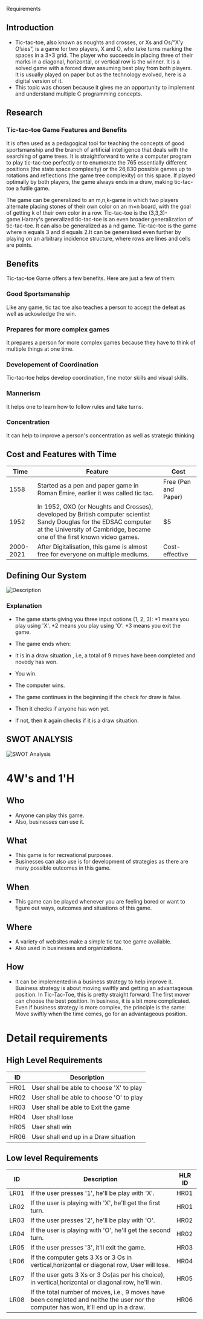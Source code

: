 Requirements
## Introduction
 *  Tic-tac-toe, also known as noughts and crosses, or Xs and Os/“X’y O’sies”, is a game for two players, X and O, who take turns marking the spaces in a 3×3 grid. The     player who succeeds in placing three of their marks in a diagonal, horizontal, or vertical row is the winner. It is a solved game with a forced draw assuming best     play from both players. It is usually played on paper but as the technology evolved, here is a digital version of it.
 *  This topic was chosen because it gives me an opportunity to implement and understand multiple C programming concepts.

## Research
### Tic-tac-toe Game Features and Benefits
It is often used as a pedagogical tool for teaching the concepts of good sportsmanship and the branch of artificial intelligence that deals with the searching of game trees. It is straightforward to write a computer program to play tic-tac-toe perfectly or to enumerate the 765 essentially different positions (the state space complexity) or the 26,830 possible games up to rotations and reflections (the game tree complexity) on this space. If played optimally by both players, the game always ends in a draw, making tic-tac-toe a futile game.

The game can be generalized to an m,n,k-game in which two players alternate placing stones of their own color on an m×n board, with the goal of getting k of their own color in a row. Tic-tac-toe is the  (3,3,3)-game.Harary's generalized tic-tac-toe is an even broader generalization of tic-tac-toe. It can also be generalized as a nd game. Tic-tac-toe is the game where n equals 3 and d equals 2.It can be generalised even further by playing on an arbitrary incidence structure, where rows are lines and cells are points.

## Benefits
  Tic-tac-toe Game offers a few benefits. Here are just a few of them:

### Good Sportsmanship
  Like any game, tic tac toe also teaches a person to accept the defeat as well as ackowledge the win.

### Prepares for more complex games
  It prepares a person for more complex games because they have to think of multiple things at one time.

### Developement of Coordination
  Tic-tac-toe helps develop coordination, fine motor skills and visual skills.

### Mannerism
  It helps one to learn how to follow rules and take turns.

### Concentration
  It can help to improve a person's concentration as well as strategic thinking

## Cost and Features with Time 
| Time | Feature | Cost |
| ----- | ----- | ----- |
| 1558| Started as a pen and paper game in Roman Emire, earlier it was called tic tac.   | Free (Pen and Paper) |
| 1952 |In 1952, OXO (or Noughts and Crosses), developed by British computer scientist Sandy Douglas for the EDSAC computer at the University of Cambridge, became one of the first known video games.| $5 |
| 2000-2021 | After Digitalisation, this game is almost free for everyone on multiple mediums.| Cost-effective |

## Defining Our System

![Description](https://github.com/ArnoldKevinDesouza/Tic-Tac-Toe/blob/main/6_Media/flow.png?raw=true)
### Explanation 
*  The game starts giving you three input options  (1, 2, 3):
  *1 means you play using 'X'.
  *2 means you play using 'O'.
  *3 means you exit the game.
 
*  The game ends when:
  *  It is in a draw situation , i.e, a total of 9 moves have been completed and novody has won.
  *  You win.
  *  The computer wins.
  
*  The game continues in the beginning if the check for draw is false.
*  Then it checks if anyone has won yet.
*  If not, then it again checks if it is a draw situation.

## SWOT ANALYSIS
![SWOT Analysis](https://github.com/ArnoldKevinDesouza/Tic-Tac-Toe/blob/main/6_Media/swot.png?raw=true)

# 4W&#39;s and 1&#39;H

## Who
*  Anyone can play this game. 
*  Also, businesses can use it.

## What
*  This game is for recreational purposes. 
*  Businesses can also use is for development of strategies as there are many possible outcomes in this game.

## When
*  This game can be played whenever you are feeling bored or want to figure out ways, outcomes and situations of this game.

## Where
*  A variety of websites make a simple tic tac toe game available.
*  Also used in businesses and organizations.

## How
*  It can be implemented in a business strategy to help improve it. Business strategy is about moving swiftly and getting an advantageous position. In Tic-Tac-Toe,        this is pretty straight forward: The first mover can choose the best position. In business, it is a bit more complicated. Even if business strategy is more complex,    the principle is the same: Move swiftly when the time comes, go for an advantageous position.

# Detail requirements

  ## High Level Requirements
| ID |Description| 
| ----- | ----- | 
| HR01 | User shall be able to choose 'X' to play |
| HR02 | User shall be able to choose 'O' to play |
| HR03 | User shall be able to Exit the game |
| HR04 | User shall lose|
| HR05 | User shall win|
| HR06 | User shall end up in a Draw situation|

  ## Low level Requirements
| ID | Description | HLR ID |
| ------ | --------- | ------ |
| LR01 | If the user presses '1', he'll be play with 'X'. | HR01 |
| LR02 | If the user is playing with 'X', he'll get the first turn. | HR01 |
| LR03 | If the user presses '2', he'll be play with 'O'. | HR02 |
| LR04 | If the user is playing with 'O', he'll get the second turn. | HR02 |
| LR05 | If the user presses '3', it'll exit the game. | HR03 |
| LR06 | If the computer gets 3 Xs or 3 Os in vertical,horizontal or diagonal row, User will lose. | HR04 |
| LR07 | If the user gets 3 Xs or 3 Os(as per his choice), in vertical,horizontal or diagonal row, he'll win. | HR05 |
| LR08 | If the total number of moves, i.e., 9 moves have been completed and neithe the user nor the computer has won, it'll end up in a draw. | HR06 |
